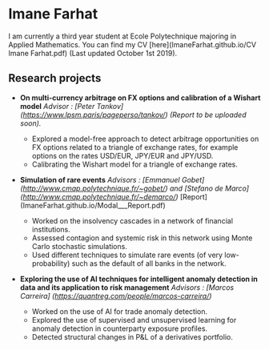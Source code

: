 # Imane Farhat
I am currently a third year student at Ecole Polytechnique majoring in Applied Mathematics. You can find my CV [here](ImaneFarhat.github.io/CV Imane Farhat.pdf) (Last updated October 1st 2019). 

## Research projects
* **On multi-currency arbitrage on FX options and calibration of a Wishart model**
_Advisor : [Peter Tankov] (https://www.lpsm.paris/pageperso/tankov/) (Report to be uploaded soon)._
  - Explored a model-free approach to detect arbitrage opportunities on FX options related to a triangle of exchange rates, for example options on the rates USD/EUR, JPY/EUR and JPY/USD. 
  - Calibrating the Wishart model for a triangle of exchange rates. 

* **Simulation of rare events**
_Advisors : [Emmanuel Gobet] (http://www.cmap.polytechnique.fr/~gobet/) and [Stefano de Marco] (http://www.cmap.polytechnique.fr/~demarco/)_
[Report] (ImaneFarhat.github.io/Modal___Report.pdf)
  - Worked on the insolvency cascades in a network of financial institutions. 
  - Assessed contagion and systemic risk in this network using Monte Carlo stochastic simulations. 
  - Used different techniques to simulate rare events (of very low-probability) such as the default of all banks in the network. 
  
* **Exploring the use of AI techniques for intelligent anomaly detection in data and its application to risk management**
_Advisors : [Marcos Carreira] (https://quantreg.com/people/marcos-carreira/)_
  - Worked on the use of AI for trade anomaly detection. 
  - Explored the use of supervised and unsupervised learning for anomaly detection in counterparty exposure profiles.
  - Detected structural changes in P&L of a derivatives portfolio. 
